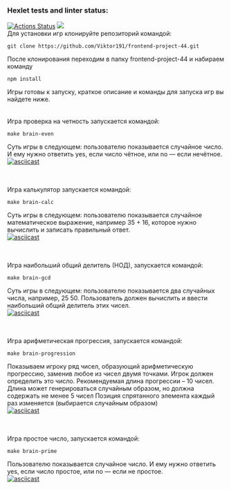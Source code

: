 ### Hexlet tests and linter status:
[![Actions Status](https://github.com/Viktor191/frontend-project-44/workflows/hexlet-check/badge.svg)](https://github.com/Viktor191/frontend-project-44/actions)
<a href="https://codeclimate.com/github/Viktor191/frontend-project-44/maintainability"><img src="https://api.codeclimate.com/v1/badges/7abec928d02ce72f8e25/maintainability" /></a>
<br>Для установки игр клонируйте репозиторий командой:<br>
```
git clone https://github.com/Viktor191/frontend-project-44.git 
``` 
После клонирования переходим в папку frontend-project-44 и набираем команду <br> 
```
npm install
```
Игры готовы к запуску, краткое описание и команды для запуска игр вы найдете ниже.
<br>  
<br>
Игра проверка на четность запускается командой:</br>
```
make brain-even
```
Суть игры в следующем: пользователю показывается случайное число.
И ему нужно ответить yes, если число чётное, или no — если нечётное.
<br>
[![asciicast](https://asciinema.org/a/L1p4xDFzAyNqAk6jB0dJsNCGM.svg)](https://asciinema.org/a/L1p4xDFzAyNqAk6jB0dJsNCGM)
<br>  
<br>

Игра калькулятор запускается командой:</br>
```
make brain-calc
```
Суть игры в следующем: пользователю показывается случайное математическое 
выражение, например 35 + 16, которое нужно вычислить и записать правильный
ответ.
<br>
[![asciicast](https://asciinema.org/a/3hT6UwOlgNAIuGHUGlJFr5MUj.svg)](https://asciinema.org/a/3hT6UwOlgNAIuGHUGlJFr5MUj)
<br>  
<br>

Игра наибольший общий делитель (НОД), запускается командой:</br>
```
make brain-gcd
```
Суть игры в следующем: пользователю показывается два случайных числа, например, 25 50. Пользователь должен 
вычислить и ввести наибольший общий делитель этих чисел.
<br>
[![asciicast](https://asciinema.org/a/seQCy4oKLapSegemTVdVxkSso.svg)](https://asciinema.org/a/seQCy4oKLapSegemTVdVxkSso)
<br>  
<br>

Игра арифметическая прогрессия, запускается командой:<br> 
```
make brain-progression
```
Показываем игроку ряд чисел, образующий арифметическую прогрессию, 
заменив любое из чисел двумя точками. Игрок должен определить это число.
Рекомендуемая длина прогрессии – 10 чисел. Длина может генерироваться случайным образом, но должна содержать не менее 5 чисел
Позиция спрятанного элемента каждый раз изменяется (выбирается случайным образом)
<br>
[![asciicast](https://asciinema.org/a/dpOZtiTW0rTmMYuYbwvdhMWys.svg)](https://asciinema.org/a/dpOZtiTW0rTmMYuYbwvdhMWys)
<br>  
<br>

Игра простое число, запускается командой:<br> 
```
make brain-prime
```
Пользователю показывается случайное число. И ему нужно ответить yes, 
если число простое, или no — если не простое.
<br>
[![asciicast](https://asciinema.org/a/2ys6oypTFEIgxV4AE5278uduB.svg)](https://asciinema.org/a/2ys6oypTFEIgxV4AE5278uduB)